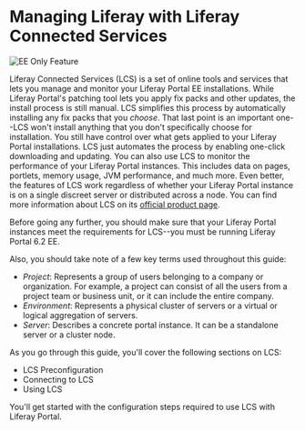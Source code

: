 # Managing Liferay with Liferay Connected Services [](id=managing-liferay-with-liferay-connected-services)

![EE Only Feature](../../images/ee-feature-web.png)

Liferay Connected Services (LCS) is a set of online tools and services that lets 
you manage and monitor your Liferay Portal EE installations. While Liferay 
Portal's patching tool lets you apply fix packs and other updates, the install 
process is still manual. LCS simplifies this process by automatically installing 
any fix packs that you *choose*. That last point is an important one--LCS won't 
install anything that you don't specifically choose for installation. You still 
have control over what gets applied to your Liferay Portal installations. LCS 
just automates the process by enabling one-click downloading and updating. You 
can also use LCS to monitor the performance of your Liferay Portal instances. 
This includes data on pages, portlets, memory usage, JVM performance, and much 
more. Even better, the features of LCS work regardless of whether your Liferay 
Portal instance is on a single discreet server or distributed across a node. You 
can find more information about LCS on its 
[official product page](http://www.liferay.com/products/liferay-connected-services). 

Before going any further, you should make sure that your Liferay Portal 
instances meet the requirements for LCS--you must be running Liferay Portal 6.2 
EE. 

Also, you should take note of a few key terms used throughout this guide: 

- *Project*: Represents a group of users belonging to a company or organization. 
  For example, a project can consist of all the users from a project team or 
  business unit, or it can include the entire company.
- *Environment*: Represents a physical cluster of servers or a virtual or 
  logical aggregation of servers.
- *Server*: Describes a concrete portal instance. It can be a standalone server 
  or a cluster node.

As you go through this guide, you'll cover the following sections on LCS:

- LCS Preconfiguration
- Connecting to LCS
- Using LCS

You'll get started with the configuration steps required to use LCS with Liferay 
Portal. 
